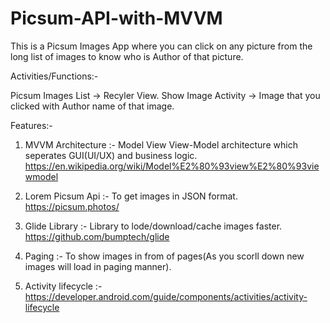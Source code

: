 # Picsum-API-with-MVVM

This is a Picsum Images App where you can click on any picture from the long list of images to know who is Author of that picture.

Activities/Functions:-

Picsum Images List -> Recyler View.
Show Image Activity -> Image that you clicked with Author name of that image.

Features:-

1. MVVM Architecture :- Model View View-Model architecture which seperates GUI(UI/UX) and business logic. 
https://en.wikipedia.org/wiki/Model%E2%80%93view%E2%80%93viewmodel

2. Lorem Picsum Api :- To get images in JSON format.
https://picsum.photos/

3. Glide Library :- Library to lode/download/cache images faster.
https://github.com/bumptech/glide

4. Paging :- To show images in from of pages(As you scorll down new images will load in paging manner).

4. Activity lifecycle :- https://developer.android.com/guide/components/activities/activity-lifecycle

